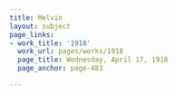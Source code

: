 ```yaml
---
title: Melvin
layout: subject
page_links:
- work_title: '1918'
  work_url: pages/works/1918
  page_title: Wednesday, April 17, 1918
  page_anchor: page-483

---
```

